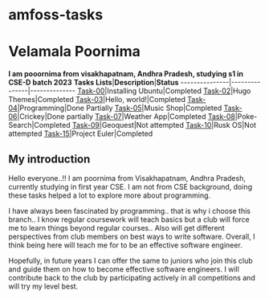 # amfoss-tasks
# Velamala Poornima
**I am pooornima from visakhapatnam, Andhra Pradesh, studying s1 in CSE-D batch 2023**
**Tasks Lists**|**Description**|**Status**
---------------|---------------|--------------
[Task-00]()|Installing Ubuntu|Completed
[Task-02]()|Hugo Themes|Completed
[Task-03]()|Hello, world!|Completed
[Task-04]()|Programming|Done Partially
[Task-05]()|Music Shop|Completed
[Task-06]()|Crickey|Done partially
[Task-07]()|Weather App|Completed
[Task-08]()|Poke-Search|Completed
[Task-09]()|Geoquest|Not attempted
[Task-10]()|Rusk OS|Not attempted
[Task-15]()|Project Euler|Completed

## My introduction
Hello everyone..!!
I am poornima from Visakhapatnam, Andhra Pradesh, currently studying in first year CSE.
I am not from CSE background, doing these tasks helped a lot to explore more about programming.

I have always been fascinated by programming.. that is why i choose this branch.. I know regular coursework will teach basics but a club will force me to learn things beyond regular courses.. Also will get different perspectives from club members on best ways to write software. Overall, I think being here will teach me for to be an effective software engineer. 

Hopefully, in future years I can offer the same to juniors who join this club and guide them on how to become effective software engineers.
I will contribute back to the club by participating actively in all competitions and will try my level best.
